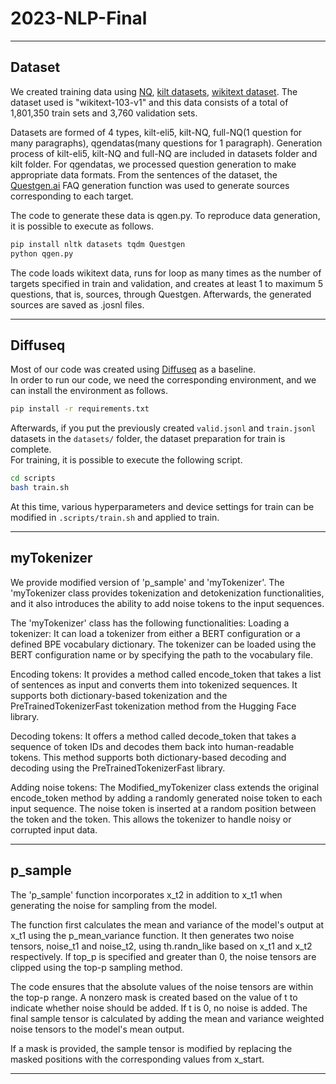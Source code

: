 # 2023-NLP-Final

* * *
## Dataset
We created training data using [NQ](https://github.com/google-research-datasets/natural-questions), [kilt datasets](https://github.com/facebookresearch/KILT), [wikitext dataset](https://huggingface.co/datasets/wikitext). The dataset used is "wikitext-103-v1" and this data consists of a total of 1,801,350 train sets and 3,760 validation sets.

Datasets are formed of 4 types, kilt-eli5, kilt-NQ, full-NQ(1 question for many paragraphs), qgendatas(many questions for 1 paragraph).
Generation process of kilt-eli5, kilt-NQ and full-NQ are included in datasets folder and kilt folder.
For qgendatas, we processed question generation to make appropriate data formats. From the sentences of the dataset, the [Questgen.ai](https://github.com/ramsrigouthamg/Questgen.ai) FAQ generation function was used to generate sources corresponding to each target.

The code to generate these data is qgen.py. To reproduce data generation, it is possible to execute as follows.

```bash 
pip install nltk datasets tqdm Questgen
python qgen.py
```

The code loads wikitext data, runs for loop as many times as the number of targets specified in train and validation, and creates at least 1 to maximum 5 questions, that is, sources, through Questgen. Afterwards, the generated sources are saved as .josnl files.


* * *
## Diffuseq
Most of our code was created using [Diffuseq](https://github.com/Shark-NLP/DiffuSeq) as a baseline.   
In order to run our code, we need the corresponding environment, and we can install the environment as follows.

```bash
pip install -r requirements.txt
```

Afterwards, if you put the previously created `valid.jsonl` and `train.jsonl` datasets in the `datasets/` folder, the dataset preparation for train is complete.   
For training, it is possible to execute the following script.

```bash
cd scripts
bash train.sh
```
At this time, various hyperparameters and device settings for train can be modified in `.scripts/train.sh` and applied to train.

* * *
## myTokenizer
We provide modified version of 'p_sample' and 'myTokenizer'. The 'myTokenizer class provides tokenization and detokenization functionalities, and it also introduces the ability to add noise tokens to the input sequences.

The 'myTokenizer' class has the following functionalities:
Loading a tokenizer: It can load a tokenizer from either a BERT configuration or a defined BPE vocabulary dictionary. The tokenizer can be loaded using the BERT configuration name or by specifying the path to the vocabulary file.

Encoding tokens: It provides a method called encode_token that takes a list of sentences as input and converts them into tokenized sequences. It supports both dictionary-based tokenization and the PreTrainedTokenizerFast tokenization method from the Hugging Face library.

Decoding tokens: It offers a method called decode_token that takes a sequence of token IDs and decodes them back into human-readable tokens. This method supports both dictionary-based decoding and decoding using the PreTrainedTokenizerFast library.

Adding noise tokens: The Modified_myTokenizer class extends the original encode_token method by adding a randomly generated noise token to each input sequence. The noise token is inserted at a random position between the <START> token and the <END>token. This allows the tokenizer to handle noisy or corrupted input data.

* * *
## p_sample
The 'p_sample' function incorporates x_t2 in addition to x_t1 when generating the noise for sampling from the model. 

The function first calculates the mean and variance of the model's output at x_t1 using the p_mean_variance function. It then generates two noise tensors, noise_t1 and noise_t2, using th.randn_like based on x_t1 and x_t2 respectively. If top_p is specified and greater than 0, the noise tensors are clipped using the top-p sampling method. 

The code ensures that the absolute values of the noise tensors are within the top-p range. A nonzero mask is created based on the value of t to indicate whether noise should be added. If t is 0, no noise is added. The final sample tensor is calculated by adding the mean and variance weighted noise tensors to the model's mean output. 

If a mask is provided, the sample tensor is modified by replacing the masked positions with the corresponding values from x_start.
* * *
